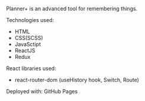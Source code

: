 Planner+ is an advanced tool for remembering things.

Technologies used:

- HTML
- CSS(SCSS)
- JavaSctipt
- ReactJS
- Redux

React libraries used:

- react-router-dom (useHistory hook, Switch, Route)

Deployed with: GitHub Pages
